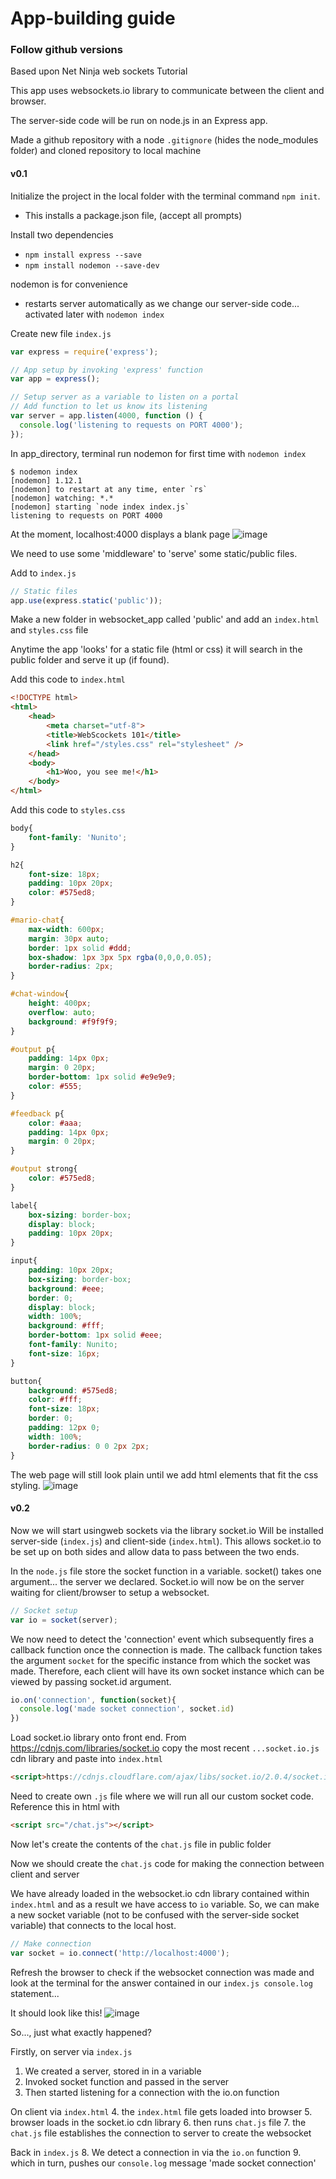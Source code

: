 # App-building guide

### Follow github versions

Based upon Net Ninja web sockets Tutorial

This app uses websockets.io library to communicate between the client and browser.

The server-side code will be run on node.js in an Express app.

Made a github repository with a node `.gitignore` (hides the node_modules folder) and cloned repository to local machine

#### v0.1
Initialize the project in the local folder with the terminal command `npm init`.
- This installs a package.json file, (accept all prompts)

Install two dependencies
- `npm install express --save`
- `npm install nodemon --save-dev`

nodemon is for convenience
- restarts server automatically as we change our server-side code... activated later with `nodemon index`

Create new file `index.js`

```javascript
var express = require('express');

// App setup by invoking 'express' function
var app = express();

// Setup server as a variable to listen on a portal
// Add function to let us know its listening
var server = app.listen(4000, function () {
  console.log('listening to requests on PORT 4000');
});
```

In app_directory, terminal run nodemon for first time with
`nodemon index`


```
$ nodemon index
[nodemon] 1.12.1
[nodemon] to restart at any time, enter `rs`
[nodemon] watching: *.*
[nodemon] starting `node index index.js`
listening to requests on PORT 4000
```

At the moment, localhost:4000 displays a blank page
![image](images/readme/v0.1_1.png)

We need to use some 'middleware' to 'serve' some static/public files.

Add to `index.js`

```javascript
// Static files
app.use(express.static('public'));
```

Make a new folder in websocket_app called 'public' and add an `index.html` and `styles.css` file

Anytime the app 'looks' for a static file (html or css) it will search in the public folder and serve it up (if found).

Add this code to `index.html`
```html
<!DOCTYPE html>
<html>
    <head>
        <meta charset="utf-8">
        <title>WebScockets 101</title>
        <link href="/styles.css" rel="stylesheet" />
    </head>
    <body>
        <h1>Woo, you see me!</h1>
    </body>
</html>
```
Add this code to `styles.css`
```css
body{
    font-family: 'Nunito';
}

h2{
    font-size: 18px;
    padding: 10px 20px;
    color: #575ed8;
}

#mario-chat{
    max-width: 600px;
    margin: 30px auto;
    border: 1px solid #ddd;
    box-shadow: 1px 3px 5px rgba(0,0,0,0.05);
    border-radius: 2px;
}

#chat-window{
    height: 400px;
    overflow: auto;
    background: #f9f9f9;
}

#output p{
    padding: 14px 0px;
    margin: 0 20px;
    border-bottom: 1px solid #e9e9e9;
    color: #555;
}

#feedback p{
    color: #aaa;
    padding: 14px 0px;
    margin: 0 20px;
}

#output strong{
    color: #575ed8;
}

label{
    box-sizing: border-box;
    display: block;
    padding: 10px 20px;
}

input{
    padding: 10px 20px;
    box-sizing: border-box;
    background: #eee;
    border: 0;
    display: block;
    width: 100%;
    background: #fff;
    border-bottom: 1px solid #eee;
    font-family: Nunito;
    font-size: 16px;
}

button{
    background: #575ed8;
    color: #fff;
    font-size: 18px;
    border: 0;
    padding: 12px 0;
    width: 100%;
    border-radius: 0 0 2px 2px;
}
```

The web page will still look plain until we add html elements that fit the css styling.
![image](images/readme/v0.1_2.png)

#### v0.2
Now we will start usingweb sockets via the library socket.io
Will be installed server-side (`index.js`) and client-side (`index.html`). This allows socket.io to be set up on both sides and allow data to pass between the two ends.

In the `node.js` file store the socket function in a variable. socket() takes one argument... the server we declared. Socket.io will now be on the server waiting for client/browser to setup a websocket.

```javascript
// Socket setup
var io = socket(server);
```

We now need to detect the 'connection' event which subsequently fires a callback function once the connection is made. The callback function takes the argument `socket` for the specific instance from which the socket was made. Therefore, each client will have its own socket instance which can be viewed by passing socket.id argument.
```javascript
io.on('connection', function(socket){
  console.log('made socket connection', socket.id)
})
```
Load socket.io library onto front end.
From https://cdnjs.com/libraries/socket.io copy the most recent `...socket.io.js` cdn library and paste into `index.html`
```html
<script>https://cdnjs.cloudflare.com/ajax/libs/socket.io/2.0.4/socket.io.js</script>
```

Need to create own `.js` file where we will run all our custom socket code. Reference this in html with
```html
<script src="/chat.js"></script>
```

Now let's create  the contents of the `chat.js` file in public folder

Now we should create the `chat.js` code for making the connection between client and server

We have already loaded in the websocket.io cdn library contained within `index.html` and as a result we have access to `io` variable. So, we can make a new socket variable (not to be confused with the server-side socket variable) that connects to the local host.

```javascript
// Make connection
var socket = io.connect('http://localhost:4000');
```
Refresh the browser to check if the websocket connection was made and look at the terminal for the answer contained in our `index.js console.log` statement...

It should look like this!
![image](images/readme/v0.2_1.png)

So..., just what exactly happened?

Firstly, on server via `index.js`
1. We created a server, stored in in a variable
2. Invoked socket function and passed in the server
3. Then started listening for a connection with the io.on function

On client via `index.html`
4. the `index.html` file gets loaded into browser
5. browser loads in the socket.io cdn library
6. then runs `chat.js` file
7. the `chat.js` file establishes the connection to server to create the websocket

Back in `index.js`
8. We detect a connection in via the `io.on` function
9. which in turn, pushes our `console.log` message 'made socket connection'
